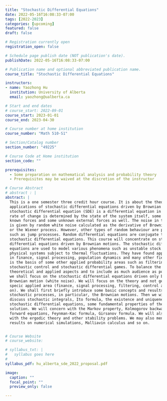 ```yaml
---
title: "Stochastic Differential Equations"
date: 2022-05-16T16:08:33-07:00
tags: [2022-2023]
categories: [upcoming]
featured: false
draft: false

# Registration currently open
registration_open: false

# Schedule page publish date (NOT publication's date).
publishDate: 2022-05-16T16:08:33-07:00

# Publication name and optional abbreviated publication name.
course_title: "Stochastic Differential Equations"

instructors:
- name: Yaozhong Hu
  institution: University of Alberta
  email: yaozhong@ualberta.ca

# Start and end dates
# course_start: 2022-09-01
course_start: 2023-01-01
course_end: 2023-04-30

# Course number at home institution
course_number: "Math 510-S1"

# Section/Catalog number
section_number: "49225"

# Course Code at Home institution
section_code: ""

prerequisites:
  - Some preparation on mathematical analysis and probability theory
  - Prerequisites may be waived at the discretion of the instructor

# Course Abstract
# abstract : |
abstract: |
  This is a one semester three credit hour course. It is about the theory and
  applications of stochastic differential equations driven by Brownian motion. A
  stochastic differential equation (SDE) is a differential equation in which the
  rate of change is determined by the state of the system itself, some external
  known forces and some unknown external forces as well. The noise in the system
  is given by random white noise calculated as the derivative of Brownian motion
  or the Wiener process. However, other types of random behaviour are possible,
  such as jump processes. Random differential equations are conjugate to
  stochastic differential equations. This course will concentrate on stochastic
  differential equations driven by Brownian motions. The stochastic differential
  equations are used to model various phenomena such as unstable stock prices or
  physical systems subject to thermal fluctuations. They have found applications
  in finance, signal processing, population dynamics and many other fields. It
  is the basis of some other applied probability areas such as filtering theory,
  stochastic control and stochastic differential games. To balance the
  theoretical and applied aspects and to include as much audience as possible,
  we shall focus on the stochastic differential equations driven only by
  Brownian motion (white noise). We will focus on the theory and not get into
  specic applied area (finance, signal processing, filtering, control and so
  on). We shall first briefly introduce some basic concepts and results on
  stochastic processes, in particular, the Brownian motions. Then we will
  discuss stochastic integrals, Ito formula, the existence and uniqueness of
  stochastic differential equations, some fundamental properties of the
  solution. We will concern with the Markov property, Kolmogorov backward and
  forward equations, Feynman-Kac formula, Girsanov formula. We will also concern
  with the ergodic theory and other stability problems. We may also mention some
  results on numerical simulations, Malliavin calculus and so on.


# Course Website
# course_website: 

# syllabus_txt: |
#   syllabus goes here
#
syllabus_pdf: hu_alberta_sde_2022_proposal.pdf

image:
  caption: ""
  focal_point: ""
  preview_only: false

---
```

